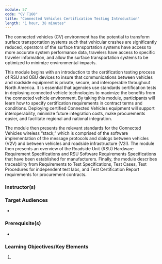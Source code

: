 ```yaml
---
module: 57
code: "CV T160"
title: "Connected Vehicles Certification Testing Introduction"
length: "1 hour, 38 minutes"
---
```

The connected vehicles (CV) environment has the potential to transform surface transportation systems such that vehicular crashes are significantly reduced, operators of the surface transportation systems have access to more accurate system performance data, travelers have access to specific traveler information, and allow the surface transportation systems to be optimized to minimize environmental impacts.

This module begins with an introduction to the certification testing process of RSU and OBU devices to insure that communications between vehicles and roadside equipment is private, secure, and interoperable throughout North America. It is essential that agencies use standards certification tests in deploying connected vehicle technologies to maximize the benefits from the connected vehicle environment. By taking this module, participants will learn how to specify certification requirements in contract terms and conditions. Deploying certified Connected Vehicles equipment will support interoperability, minimize future integration costs, make procurements easier, and facilitate regional and national integration.

The module then presents the relevant standards for the Connected Vehicles wireless “stack,” which is comprised of the software implementation of the message protocols and dialogs between vehicles (V2V) and between vehicles and roadside infrastructure (V2I). The module then presents an overview of the Roadside Unit (RSU) Hardware Requirement Specifications and RSU Software Requirements Specifications that have been established for manufacturers. Finally, the module describes traceability from Requirements to Test Specifications, Test Cases, Test Procedures for independent test labs, and Test Certification Report requirements for procurement contracts.

### Instructor(s)


### Target Audiences
* 

### Prerequisite(s)
* 

### Learning Objectives/Key Elements
1. 